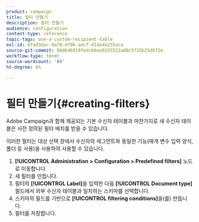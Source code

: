 ```yaml
---
product: campaign
title: 필터 만들기
description: 필터 만들기
audience: configuration
content-type: reference
topic-tags: use-a-custom-recipient-table
exl-id: 6fad3dac-9af0-4796-adcf-d1de4b255aca
source-git-commit: 98d646919fedc66ee9145522ad0c5f15b25dbf2e
workflow-type: tm+mt
source-wordcount: '89'
ht-degree: 6%

---
```


# 필터 만들기{#creating-filters}

Adobe Campaign과 함께 제공되는 기본 수신자 테이블과 마찬가지로 새 수신자 테이블은 사전 정의된 필터 배치를 받을 수 있습니다.

이러한 필터는 대상 선택 창에서 수신자의 세그먼트와 동일한 기능(매개 변수 입력 양식, 폴더 등 사용)을 사용하여 사용할 수 있습니다.

1. **[!UICONTROL Administration > Configuration > Predefined filters]** 노드로 이동합니다.
1. 새 필터를 만듭니다.
1. 필터의 **[!UICONTROL Label]**&#x200B;을 입력한 다음 **[!UICONTROL Document type]** 필드에서 외부 수신자 테이블과 일치하는 스키마를 선택합니다.
1. 스키마의 필드를 기반으로 **[!UICONTROL filtering conditions]**&#x200B;을(를) 만듭니다.
1. 필터를 저장합니다.
